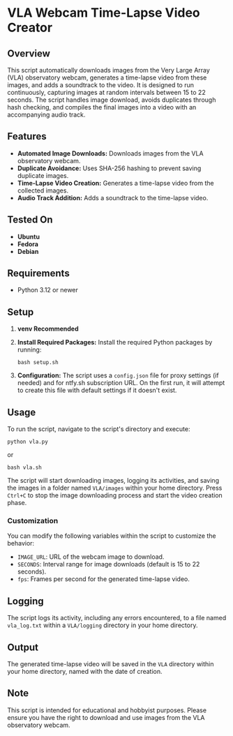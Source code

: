 # VLA Webcam Time-Lapse Video Creator

## Overview

This script automatically downloads images from the Very Large Array (VLA) observatory webcam, generates a time-lapse video from these images, and adds a soundtrack to the video. It is designed to run continuously, capturing images at random intervals between 15 to 22 seconds. The script handles image download, avoids duplicates through hash checking, and compiles the final images into a video with an accompanying audio track.

## Features

- **Automated Image Downloads:** Downloads images from the VLA observatory webcam.
- **Duplicate Avoidance:** Uses SHA-256 hashing to prevent saving duplicate images.
- **Time-Lapse Video Creation:** Generates a time-lapse video from the collected images.
- **Audio Track Addition:** Adds a soundtrack to the time-lapse video.

## Tested On

- **Ubuntu**
- **Fedora**
- **Debian**


## Requirements

- Python 3.12 or newer

## Setup

1. **venv Recommended**

2. **Install Required Packages:** Install the required Python packages by running:

    ```
    bash setup.sh
    ```

3. **Configuration:** The script uses a `config.json` file for proxy settings (if needed) and for ntfy.sh subscription URL. On the first run, it will attempt to create this file with default settings if it doesn't exist.

## Usage

To run the script, navigate to the script's directory and execute:

```
python vla.py
```

or

```
bash vla.sh
```

The script will start downloading images, logging its activities, and saving the images in a folder named `VLA/images` within your home directory. Press `Ctrl+C` to stop the image downloading process and start the video creation phase.

### Customization

You can modify the following variables within the script to customize the behavior:

- `IMAGE_URL`: URL of the webcam image to download.
- `SECONDS`: Interval range for image downloads (default is 15 to 22 seconds).
- `fps`: Frames per second for the generated time-lapse video.

## Logging

The script logs its activity, including any errors encountered, to a file named `vla_log.txt` within a `VLA/logging` directory in your home directory.

## Output

The generated time-lapse video will be saved in the `VLA` directory within your home directory, named with the date of creation.

## Note

This script is intended for educational and hobbyist purposes. Please ensure you have the right to download and use images from the VLA observatory webcam.
